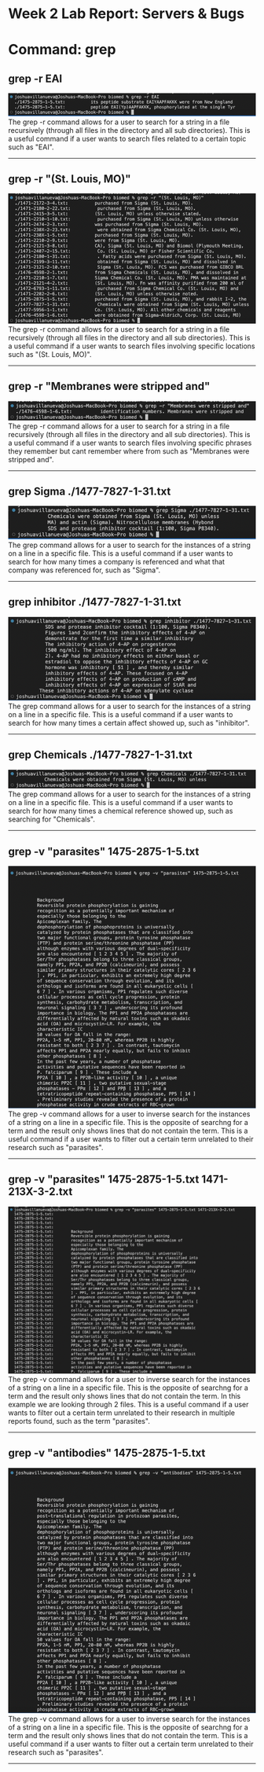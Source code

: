 # Week 2 Lab Report: Servers & Bugs
# Command: grep


## grep -r EAI
 ![Example1.1](Lab3-img/Lab3.1.1.png)
  The grep -r command allows for a user to search for a string in a file recursively (through all files in the directory and all sub directories). This is a useful command if a user wants to search files related to a certain topic such as "EAI". 

---


## grep -r "(St. Louis, MO)"
 ![Example1.2](Lab3-img/Lab3.1.2.png)
   The grep -r command allows for a user to search for a string in a file recursively (through all files in the directory and all sub directories). This is a useful command if a user wants to search files involving specific locations such as "(St. Louis, MO)".

---


## grep -r "Membranes were stripped and"
 ![Example1.3](Lab3-img/Lab3.1.3.png)
   The grep -r command allows for a user to search for a string in a file recursively (through all files in the directory and all sub directories). This is a useful command if a user wants to search files involving specific phrases they remember but cant remember where from such as "Membranes were stripped and".

---


## grep Sigma ./1477-7827-1-31.txt
 ![Example2.1](Lab3-img/Lab3.2.1.png)
    The grep command allows for a user to search for the instances of a string on a line in a specific file. This is a useful command if a user wants to search for how many times a company is referenced and what that company was referenced for, such as "Sigma".

---


## grep inhibitor ./1477-7827-1-31.txt
 ![Example2.2](Lab3-img/Lab3.2.2.png)
     The grep command allows for a user to search for the instances of a string on a line in a specific file. This is a useful command if a user wants to search for how many times a certain affect showed up, such as "inhibitor".

---


## grep Chemicals ./1477-7827-1-31.txt
 ![Example2.3](Lab3-img/Lab3.2.3.png)
      The grep command allows for a user to search for the instances of a string on a line in a specific file. This is a useful command if a user wants to search for how many times a chemical reference showed up, such as searching for "Chemicals".

---


## grep -v "parasites" 1475-2875-1-5.txt
 ![Example3.1](Lab3-img/Lab3.3.1.png)
      The grep -v command allows for a user to inverse search for the instances of a string on a line in a specific file. This is the opposite of searchng for a term and the result only shows lines that do not contain the term. This is a useful command if a user wants to filter out a certain term unrelated to their research such as "parasites".

---


## grep -v "parasites" 1475-2875-1-5.txt 1471-213X-3-2.txt
 ![Example3.2](Lab3-img/Lab3.3.2.png)
       The grep -v command allows for a user to inverse search for the instances of a string on a line in a specific file. This is the opposite of searchng for a term and the result only shows lines that do not contain the term. In this example we are looking through 2 files. This is a useful command if a user wants to filter out a certain term unrelated to their research in multiple reports found, such as the term "parasites".

---


## grep -v "antibodies" 1475-2875-1-5.txt
 ![Example3.3](Lab3-img/Lab3.3.3.png)
       The grep -v command allows for a user to inverse search for the instances of a string on a line in a specific file. This is the opposite of searchng for a term and the result only shows lines that do not contain the term. This is a useful command if a user wants to filter out a certain term unrelated to their research such as "parasites".

---